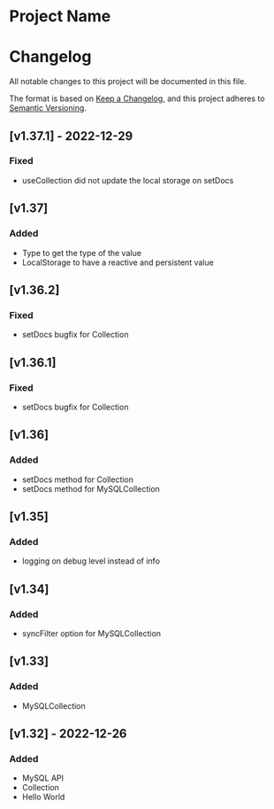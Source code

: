 # Project Name

# Changelog

All notable changes to this project will be documented in this file.

The format is based on [Keep a Changelog](https://keepachangelog.com/en/1.0.0/),
and this project adheres to [Semantic Versioning](https://semver.org/spec/v2.0.0.html).

## [v1.37.1] - 2022-12-29

### Fixed

- useCollection did not update the local storage on setDocs

## [v1.37]

### Added

- Type to get the type of the value
- LocalStorage to have a reactive and persistent value

## [v1.36.2]

### Fixed

- setDocs bugfix for Collection

## [v1.36.1]

### Fixed

- setDocs bugfix for Collection

## [v1.36]

### Added

- setDocs method for Collection
- setDocs method for MySQLCollection

## [v1.35]

### Added

- logging on debug level instead of info

## [v1.34]

### Added

- syncFilter option for MySQLCollection

## [v1.33]

### Added

- MySQLCollection

## [v1.32] - 2022-12-26

### Added

- MySQL API
- Collection
- Hello World